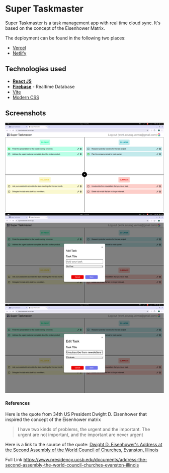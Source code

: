 # Super Taskmaster

Super Taskmaster is a task management app with real time cloud sync.
It's based on the concept of the Eisenhower Matrix.

The deployment can be found in the following two places:

-   [Vercel](https://supertaskmaster.vercel.app/)
-   [Netlify](https://supertaskmaster.netlify.app/)

## Technologies used

- [**React JS**](https://react.dev/)
- [**Firebase**](https://firebase.google.com/) - Realtime Database
- [Vite](https://vite.dev/)
- [Modern CSS](https://developer.mozilla.org/en-US/docs/Web/CSS/CSS_flexible_box_layout/Typical_use_cases_of_flexbox)


## Screenshots

![SuperTaskMaster app sample screenshot](./README-photos/home.png)
![Add Task Popup screenshot](./README-photos/AddTask.png)
![Edit Task Popup screenshot](./README-photos/EditTask.png)

#### References

Here is the quote from 34th US President Dwight D. Eisenhower that inspired the concept of the Eisenhower matrix

> I have two kinds of problems, the urgent and the important. The urgent are not important, and the important are never urgent

Here is a link to the source of the quote: [Dwight D. Eisenhower's Address at the Second Assembly of the World Council of Churches, Evanston, Illinois](https://www.presidency.ucsb.edu/documents/address-the-second-assembly-the-world-council-churches-evanston-illinois)

Full Link https://www.presidency.ucsb.edu/documents/address-the-second-assembly-the-world-council-churches-evanston-illinois
